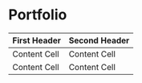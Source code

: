 # Portfolio

| First Header  | Second Header |
| ------------- | ------------- |
| Content Cell  | Content Cell  |
| Content Cell  | Content Cell  |
